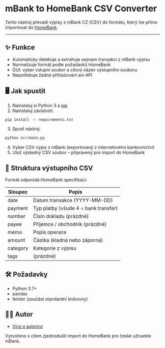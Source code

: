 # mBank to HomeBank CSV Converter

Tento nástroj převádí výpisy z mBank CZ (CSV) do formátu, který lze přímo importovat do [HomeBank](https://www.gethomebank.org).

---

## ✨ Funkce

- Automaticky detekuje a extrahuje seznam transakcí z mBank výpisu
- Normalizuje formát podle požadavků HomeBank
- GUI: vyber vstupní soubor a cílový název výstupního souboru
- Nepotřebuje žádné přihlašování ani API

## 🖥️ Jak spustit

1. Nainstaluj si Python 3 a [pip](https://pip.pypa.io/)
2. Nainstaluj závislosti:

```bash
pip install -r requirements.txt
```
3.	Spusť nástroj:

```bash
python scr/main.py
```
4.	Vyber CSV výpis z mBank (exportovaný z internetového bankovnictví)
5.	Ulož výsledný CSV soubor – připravený pro import do HomeBank

## 📂 Struktura výstupního CSV

Formát odpovídá HomeBank specifikaci:

| Sloupec  | Popis                                |
| -------- | ------------------------------------ |
| date     | Datum transakce (YYYY-MM-DD)         |
| payment  | Typ platby (všude 4 = bank transfer) |
| number   | Číslo dokladu (prázdné)              |
| payee    | Příjemce / obchodník (prázdné)       |
| memo     | Popis operace                        |
| amount   | Částka (kladná nebo záporná)         |
| category | Kategorie z výpisu                   |
| tags     | (prázdné)                            |

## 🛠️ Požadavky

- Python 3.7+
- pandas
- tkinter (součást standardní knihovny)

## 🧑‍💻 Autor

- [Více o autorovi](https://www.michalsara.cz)

Vytvořeno s cílem zjednodušit import do HomeBank pro české uživatele mBank.
